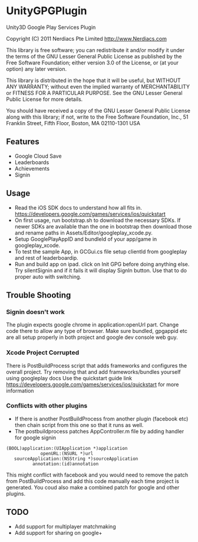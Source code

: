 UnityGPGPlugin
==============

Unity3D Google Play Services Plugin

Copyright (C) 2011 Nerdiacs Pte Limited  http://www.Nerdiacs.com

This library is free software; you can redistribute it and/or
modify it under the terms of the GNU Lesser General Public
License as published by the Free Software Foundation; either
version 3.0 of the License, or (at your option) any later version.

This library is distributed in the hope that it will be useful,
but WITHOUT ANY WARRANTY; without even the implied warranty of
MERCHANTABILITY or FITNESS FOR A PARTICULAR PURPOSE.  See the GNU
Lesser General Public License for more details.

You should have received a copy of the GNU Lesser General Public
License along with this library; if not, write to the Free Software
Foundation, Inc., 51 Franklin Street, Fifth Floor, Boston, MA  02110-1301  USA


## Features

* Google Cloud Save
* Leaderboards
* Achievements
* Signin


## Usage

* Read the iOS SDK docs to understand how all fits in. https://developers.google.com/games/services/ios/quickstart
* On first usage, run bootstrap.sh to download the necessary SDKs. If newer SDKs are available than the one in bootstrap then download those and rename paths in Assets/Editor/googleplay_xcode.py.
* Setup GooglePlayAppID and bundleId of your app/game in googleplay_xcode.
* To test the sample App, in GCGui.cs file setup clientId from googleplay and rest of leaderboardip.
* Run and build app on ipad. click on Init GPG before doing anything else. Try silentSignin and if it fails it will display SignIn button. Use that to do proper auto with switching.

## Trouble Shooting

### Signin doesn't work

The plugin expects google chrome in application:openUrl part. Change code there to allow any type of browser. 
Make sure bundled, gpgappid etc are all setup properly in both project and google dev console web guy.

### Xcode Project Corrupted

There is PostBuildProcess script that adds frameworks and configures the overall project. Try removing that and add frameworks/bundles yourself using googleplay docs
Use the quickstart guide link https://developers.google.com/games/services/ios/quickstart for more information

### Conflicts with other plugins
* If there is another PostBuildProcess from another plugin (facebook etc) then chain script from this one so that it runs as well.
* The postbuildprocess patches AppController.m file by adding handler for google signin

```objc
(BOOL)application:(UIApplication *)application
             openURL:(NSURL *)url
   sourceApplication:(NSString *)sourceApplication
          annotation:(id)annotation 
```

This might conflict with facebook and you would need to remove the patch from PostBuildProcess and add this code manually each time project is generated. You coud also make a combined patch for google and other plugins.


## TODO

* Add support for multiplayer matchmaking
* Add support for sharing on google+

